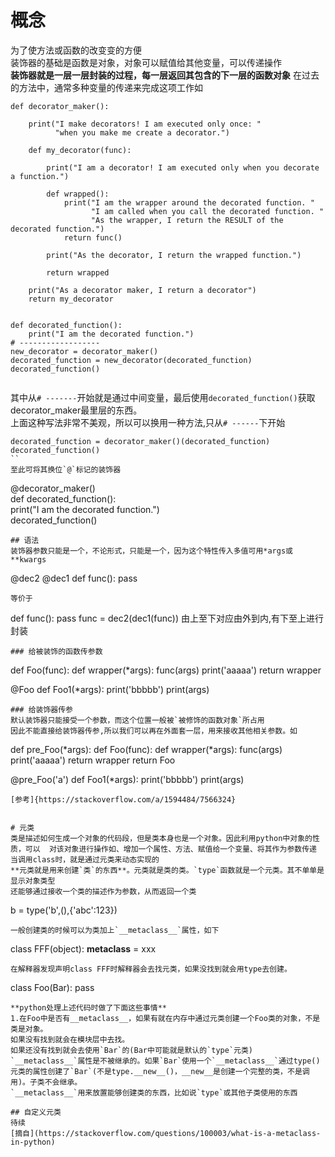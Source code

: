 # 概念
为了使方法或函数的改变变的方便  
装饰器的基础是函数是对象，对象可以赋值给其他变量，可以传递操作  
**装饰器就是一层一层封装的过程，每一层返回其包含的下一层的函数对象**
在过去的方法中，通常多种变量的传递来完成这项工作如  
```
def decorator_maker():                                                                                
                                                                                                      
    print("I make decorators! I am executed only once: "                                              
          "when you make me create a decorator.")                                                     
                                                                                                      
    def my_decorator(func):                                                                           
                                                                                                      
        print("I am a decorator! I am executed only when you decorate a function.")                   
                                                                                                      
        def wrapped():                                                                                
            print("I am the wrapper around the decorated function. "                                  
                  "I am called when you call the decorated function. "                                
                  "As the wrapper, I return the RESULT of the decorated function.")                   
            return func()                                                                             
                                                                                                      
        print("As the decorator, I return the wrapped function.")                                     
                                                                                                      
        return wrapped                                                                                
                                                                                                      
    print("As a decorator maker, I return a decorator")                                               
    return my_decorator                                                                               
                                                                                                      
                                                                                                      
def decorated_function():                                                                             
    print("I am the decorated function.")                                                             
# ------------------                                                                                                  
new_decorator = decorator_maker()                                                                     
decorated_function = new_decorator(decorated_function)                                                
decorated_function()                                                                                  
                                                                                               
```  
其中从`# -------`开始就是通过中间变量，最后使用`decorated_function()`获取decorator_maker最里层的东西。  
上面这种写法非常不美观，所以可以换用一种方法,只从`# ------`下开始  
```
decorated_function = decorator_maker()(decorated_function) 
decorated_function()   
``  
至此可将其换位`@`标记的装饰器
```
@decorator_maker()                                                 
def decorated_function():                                          
    print("I am the decorated function.")                          
decorated_function()                                               
```
## 语法
装饰器参数只能是一个，不论形式，只能是一个，因为这个特性传入多值可用*args或**kwargs  
```
@dec2
@dec1
def func():
    pass
```
等价于
```
def func():
    pass
func = dec2(dec1(func))
由上至下对应由外到内,有下至上进行封装
```
### 给被装饰的函数传参数  
```
def Foo(func):
    def wrapper(*args):
        func(args)
        print('aaaaa')
    return wrapper

@Foo
def Foo1(*args):
    print('bbbbb')
    print(args)
```
### 给装饰器传参  
默认装饰器只能接受一个参数，而这个位置一般被`被修饰的函数对象`所占用  
因此不能直接给装饰器传参,所以我们可以再在外面套一层，用来接收其他相关参数。如
```
def pre_Foo(*args):
    def Foo(func):
        def wrapper(*args):
            func(args)
            print('aaaaa')
        return wrapper
    return Foo

@pre_Foo('a')
def Foo1(*args):
    print('bbbbb')
    print(args)
```
[参考]{https://stackoverflow.com/a/1594484/7566324}


# 元类
类是描述如何生成一个对象的代码段，但是类本身也是一个对象。因此利用python中对象的性质，可以  对该对象进行操作如、增加一个属性、方法、赋值给一个变量、将其作为参数传递  
当调用class时，就是通过元类来动态实现的  
**元类就是用来创建`类`的东西**。元类就是类的类。`type`函数就是一个元类。其不单单是显示对象类型  
还能够通过接收一个类的描述作为参数，从而返回一个类
```
b = type('b',(),{'abc':123})
```
一般创建类的时候可以为类加上`__metaclass__`属性，如下  
```
class FFF(object):
    __metaclass__ = xxx
```
在解释器发现声明class FFF时解释器会去找元类，如果没找到就会用type去创建。  
```
class Foo(Bar):
pass
```
**python处理上述代码时做了下面这些事情**  
1.在Foo中是否有__metaclass__，如果有就在内存中通过元类创建一个Foo类的对象，不是类是对象。  
如果没有找到就会在模块层中去找。  
如果还没有找到就会去使用`Bar`的(Bar中可能就是默认的`type`元类)  
`__metaclass__`属性是不被继承的。如果`Bar`使用一个`__metaclass__`通过type()元类的属性创建了`Bar`(不是type.__new__()，__new__是创建一个完整的类，不是调用)。子类不会继承。  
`__metaclass__`用来放置能够创建类的东西，比如说`type`或其他子类使用的东西

## 自定义元类
待续
[摘自](https://stackoverflow.com/questions/100003/what-is-a-metaclass-in-python)


